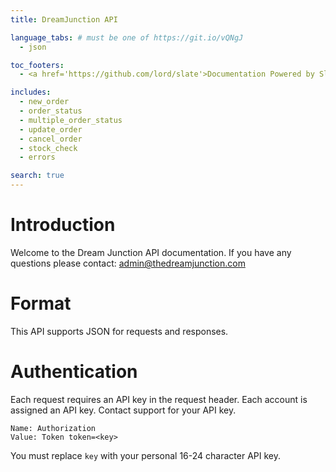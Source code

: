 ```yaml
---
title: DreamJunction API

language_tabs: # must be one of https://git.io/vQNgJ
  - json

toc_footers:
  - <a href='https://github.com/lord/slate'>Documentation Powered by Slate</a>

includes:
  - new_order
  - order_status
  - multiple_order_status
  - update_order
  - cancel_order
  - stock_check
  - errors

search: true
---
```


# Introduction

Welcome to the Dream Junction API documentation. If you have any questions please contact: <admin@thedreamjunction.com>

# Format

This API supports JSON for requests and responses.

# Authentication

Each request requires an API key in the request header. Each account is assigned an API key. Contact support for your API key.

`Name: Authorization`  
`Value: Token token=<key>`

<aside class="notice">
You must replace <code>key</code> with your personal 16-24 character API key.
</aside>

